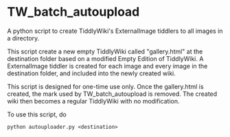 # TW_batch_autoupload
A python script to create TiddlyWiki's ExternalImage tiddlers to all images in a directory.

This script create a new empty TiddlyWiki called "gallery.html" at the destination folder based on a modified Empty Edition of TiddlyWiki.
A ExternalImage tiddler is created for each image and every image in the destination folder, and included into the newly created wiki.

This script is designed for one-time use only. Once the gallery.html is created, the mark used by TW_batch_autoupload is removed.
The created wiki then becomes a regular TiddlyWiki with no modification.

To use this script, do
```
python autouploader.py <destination>
```
